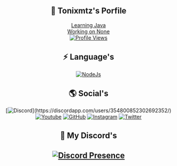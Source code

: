 <div align="center">

## 📜 Tonixmtz's Porfile  <a href="https://github.com/Tonixmtz">
</div>
<div align="center">
Learning Java
</div>
<div align="center">
Working on None
</div>
<div align="center">
<img src="https://komarev.com/ghpvc/?username=Tonixmtz&color=grey&style=flat-square" alt="Profile Views"/></a>

## ⚡ Language's
</div>
<div align="center">

[![NodeJs](https://img.shields.io/badge/JavaScript-111111?style=for-the-badge&logo=javascript&logoColor=white)](https://nodejs.org/)
</div>
<div align="center">

## 🌎 Social's

[![Discord](https://img.shields.io/badge/Tonixmtz-111111.svg?&style=for-the-badge&logo=discord&logoColor=white")](https://discordapp.com/users/354800852302692352/)
[![Youtube](https://img.shields.io/badge/youtube-111111.svg?&style=for-the-badge&logo=youtube&logoColor=white)](https://www.youtube.com/channel/UCoMzOGW4EmoxLjPuetJs6EA)
[![GitHub](https://img.shields.io/badge/Github-111111?style=for-the-badge&logo=github&logoColor=white)](https://github.com/Tonixmtz)
[![Instagram](https://img.shields.io/badge/Instagram-111111?style=for-the-badge&logo=instagram&logoColor=white)](https://www.instagram.com/Tonixmtz/)
[![Twitter](https://img.shields.io/badge/Twitter-111111.svg?style=for-the-badge&logo=twitter&logoColor=white)](https://twitter.com/Tonixmtz_)

## 👤 My Discord's
## [![Discord Presence](https://lanyard.cnrad.dev/api/354800852302692352)](https://discord.com/users/354800852302692352)
